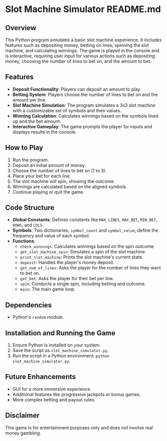 # Slot Machine Simulator README.md

## Overview

This Python program simulates a basic slot machine experience. It includes features such as depositing money, betting on lines, spinning the slot machine, and calculating winnings. The game is played in the console and is interactive, requiring user input for various actions such as depositing money, choosing the number of lines to bet on, and the amount to bet.

## Features

- **Deposit Functionality**: Players can deposit an amount to play.
- **Betting System**: Players choose the number of lines to bet on and the amount per line.
- **Slot Machine Simulation**: The program simulates a 3x3 slot machine with a customizable set of symbols and their values.
- **Winning Calculation**: Calculates winnings based on the symbols lined up and the bet amount.
- **Interactive Gameplay**: The game prompts the player for inputs and displays results in the console.

## How to Play

1. Run the program.
2. Deposit an initial amount of money.
3. Choose the number of lines to bet on (1 to 3).
4. Place your bet for each line.
5. The slot machine will spin, showing the outcome.
6. Winnings are calculated based on the aligned symbols.
7. Continue playing or quit the game.

## Code Structure

- **Global Constants**: Defines constants like `MAX_LINES`, `MAX_BET`, `MIN_BET`, `ROWS`, and `COLS`.
- **Symbols**: Two dictionaries, `symbol_count` and `symbol_value`, define the frequency and value of each symbol.
- **Functions**:
  - `check_winnings`: Calculates winnings based on the spin outcome.
  - `get_slot_machine_spin`: Simulates a spin of the slot machine.
  - `print_slot_machine`: Prints the slot machine's current state.
  - `deposit`: Handles the player's money deposit.
  - `get_num_of_lines`: Asks the player for the number of lines they want to bet on.
  - `get_bet`: Asks the player for their bet per line.
  - `spin`: Conducts a single spin, including betting and outcome.
  - `main`: The main game loop.

## Dependencies

- Python's `random` module.

## Installation and Running the Game

1. Ensure Python is installed on your system.
2. Save the script as `slot_machine_simulator.py`.
3. Run the script in a Python environment: `python slot_machine_simulator.py`.

## Future Enhancements

- GUI for a more immersive experience.
- Additional features like progressive jackpots or bonus games.
- More complex betting and payout rules.

## Disclaimer

This game is for entertainment purposes only and does not involve real money gambling.
